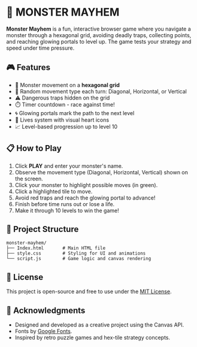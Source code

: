 # 🧟 MONSTER MAYHEM
**Monster Mayhem** is a fun, interactive browser game where you navigate a monster through a hexagonal grid, avoiding deadly traps, collecting points, and reaching glowing portals to level up. The game tests your strategy and speed under time pressure.
## 🎮 Features

- 👾 Monster movement on a **hexagonal grid**
- 🔁 Random movement type each turn: Diagonal, Horizontal, or Vertical
- ⚠️ Dangerous traps hidden on the grid
- ⏱️ Timer countdown - race against time!
- 🌀 Glowing portals mark the path to the next level
- 💖 Lives system with visual heart icons
- 📈 Level-based progression up to level 10



## 📋 How to Play

1. Click **PLAY** and enter your monster's name.
2. Observe the movement type (Diagonal, Horizontal, Vertical) shown on the screen.
3. Click your monster to highlight possible moves (in green).
4. Click a highlighted tile to move.
5. Avoid red traps and reach the glowing portal to advance!
6. Finish before time runs out or lose a life.
7. Make it through 10 levels to win the game!

## 📂 Project Structure

```
monster-mayhem/
├── Index.html       # Main HTML file
├── style.css        # Styling for UI and animations
└── script.js        # Game logic and canvas rendering
```


## 📜 License

This project is open-source and free to use under the [MIT License](LICENSE).

## 🙌 Acknowledgments

* Designed and developed as a creative project using the Canvas API.
* Fonts by [Google Fonts](https://fonts.google.com/).
* Inspired by retro puzzle games and hex-tile strategy concepts.



